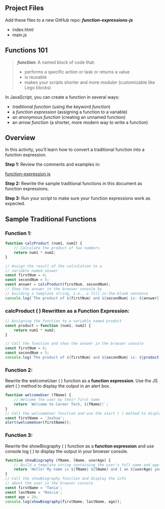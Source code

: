 ﻿## Project Files

Add these files to a new GitHub repo: ***function-expressions-js***
- index.html
- main.js

## Functions 101

> ***function:*** A named block of code that:
> - performs a specific action or task or returns a value
> - is reusable
> - makes your scripts shorter and more *modular* (customizable like Lego blocks)

In JavaScript, you can create a function in several ways:
- *traditional function* (using the keyword *function*)
- a *function expression* (assigning a function to a variable)
- an *anonymous function* (creating an unnamed function)
- an *arrow function* (a shorter, more modern way to write a function)

## Overview

In this activity, you'll learn how to convert a traditional function into a function expression.

**Step 1:** Review the comments and examples in:

[function-expression.js](/function-expression.js)

**Step 2:** Rewrite the sample traditional functions in this document as function expressions.

**Step 3:** Run your script to make sure your function expressions work as expected.

## Sample Traditional Functions

### Function 1:
```javascript
function calcProduct (num1, num2) {
    // Calculate the product of two numbers
    return num1 * num2;
}

// Assign the result of the calculation to a
// variable named answer
const firstNum = 4;
const secondNum = 5;
const answer = calcProduct(firstNum, secondNum);
// Show the answer in the browser console by
// building a template string, i.e., a fill-in-the-blank sentence
console.log(`The product of ${firstNum} and ${secondNum} is: ${answer}`);
```
### calcProduct ( ) Rewritten as a Function Expression:
```javascript
// Assigning the function to a variable named product
const product = function (num1, num2) {
    return num1 * num2;
}

// Call the function and show the answer in the browser console
const firstNum = 4;
const secondNum = 5;
console.log(`The product of ${firstNum} and ${secondNum} is: ${product(firstNum, secondNum)}`);
```

### Function 2:
Rewrite the welcomeUser ( ) function as a **function expression**.  Use the JS alert ( ) method to display the output in an alert box.

```javascript
function welcomeUser (fName) {
    // Welcome the user by their first name
    return `Welcome to Career Tech, ${fName}!`;
}
// Call the welcomeUser function and use the alert ( ) method to display the welcome message in an alert box
const firstName = 'Joshua';
alert(welcomeUser(firstName));
```

### Function 3:
Rewrite the showBiography ( ) function as a **function expression** and use console.log ( ) to display the output in your browser console.

```javascript
function showBiography (fName, lName, userAge) {
    // Build a template string containing the user's full name and age
    return `Hello! My name is ${fName} ${lName} and I am ${userAge} years old.`;
}
// Call the showBiography function and display the info
// about the user in the browser console
const firstName = 'Tania';
const lastName = 'Rascia';
const age = 24;
console.log(showBiography(firstName, lastName, age));
```







